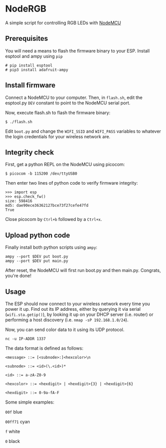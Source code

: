 # NodeRGB
A simple script for controlling RGB LEDs with [NodeMCU](http://nodemcu.com/index_en.html)

## Prerequisites
You will need a means to flash the firmware binary to your ESP. Install esptool and ampy using `pip`

```
# pip install esptool
# pip3 install adafruit-ampy
```

## Install firmware
Connect a NodeMCU to your computer. Then, in `flash.sh`, edit the esptool.py `DEV` constant to point to the NodeMCU serial port.

Now, execute flash.sh to flash the firmware binary:

```
$ ./flash.sh
```

Edit `boot.py` and change the `WIFI_SSID` and `WIFI_PASS` variables to whatever the login credentials for your wireless network are.

## Integrity check
First, get a python REPL on the NodeMCU using picocom:

```
$ picocom -b 115200 /dev/ttyUSB0
```

Then enter two lines of python code to verify firmware integrity:

```
>>> import esp
>>> esp.check_fw()
size: 598416
md5: dae90ece36362127bce73f27cefe47fd
True
```

Close picocom by `Ctrl+b` followed by a `Ctrl+x`.

## Upload python code
Finally install both python scripts using `ampy`:

```
ampy --port $DEV put boot.py
ampy --port $DEV put main.py
```

After reset, the NodeMCU will first run boot.py and then main.py. Congrats, you're done!

## Usage

The ESP should now connect to your wireless network every time you power it up. Find out its IP address, either by querying it via serial (`wifi.sta.getip()`), by looking it up on your DHCP server (i.e. router) or performing a host discovery (i.e. `nmap -sP 192.168.1.0/24`).

Now, you can send color data to it using its UDP protocol.

```
nc -u IP-ADDR 1337
```

The data format is defined as follows:

```
<message> ::= [<subnode>:]<hexcolor>\n

<subnode> ::= <id>(\.<id>)*

<id> ::= a-zA-Z0-9

<hexcolor> ::= <hexdigit> | <hexdigit>{3} | <hexdigit>{6}

<hexdigit> ::= 0-9a-fA-F
```

Some simple examples:

`00f` blue

`00ff71` cyan

`f` white

`0` black
